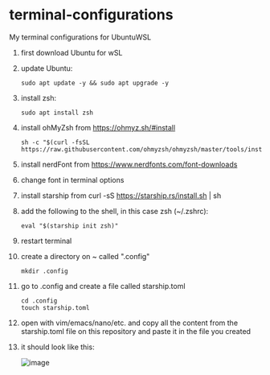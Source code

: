 # terminal-configurations
My terminal configurations for UbuntuWSL 

1. first download Ubuntu for wSL
2. update Ubuntu:
    ```
   sudo apt update -y && sudo apt upgrade -y
    ```
3. install zsh:
   ```
   sudo apt install zsh
   ```
4. install ohMyZsh from https://ohmyz.sh/#install
   ```
   sh -c "$(curl -fsSL https://raw.githubusercontent.com/ohmyzsh/ohmyzsh/master/tools/install.sh)"
   ```
5. install nerdFont from https://www.nerdfonts.com/font-downloads
6. change font in terminal options
7. install starship from curl -sS https://starship.rs/install.sh | sh
8. add the following to the shell, in this case zsh (~/.zshrc):
   ```
   eval "$(starship init zsh)"
   ```
9. restart terminal
10. create a directory on ~ called ".config"
    ```
    mkdir .config
    ```
11. go to .config and create a file called starship.toml
    ```
    cd .config
    touch starship.toml
    ```
12. open with vim/emacs/nano/etc. and copy all the content from the starship.toml file on this repository and paste it in the file you created
13. it should look like this:
    
    ![image](https://github.com/razemint/terminal-configurations/assets/40744507/eeb27193-0140-4af1-a997-932ca95576ed)



